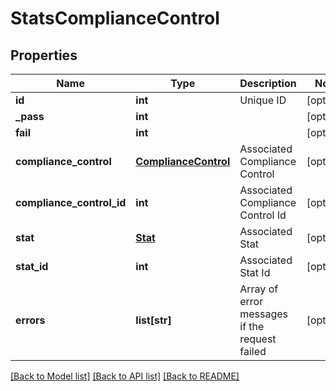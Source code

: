 # StatsComplianceControl

## Properties
Name | Type | Description | Notes
------------ | ------------- | ------------- | -------------
**id** | **int** | Unique ID | [optional] 
**_pass** | **int** |  | [optional] 
**fail** | **int** |  | [optional] 
**compliance_control** | [**ComplianceControl**](ComplianceControl.md) | Associated Compliance Control | [optional] 
**compliance_control_id** | **int** | Associated Compliance Control Id | [optional] 
**stat** | [**Stat**](Stat.md) | Associated Stat | [optional] 
**stat_id** | **int** | Associated Stat Id | [optional] 
**errors** | **list[str]** | Array of error messages if the request failed | [optional] 

[[Back to Model list]](../README.md#documentation-for-models) [[Back to API list]](../README.md#documentation-for-api-endpoints) [[Back to README]](../README.md)


